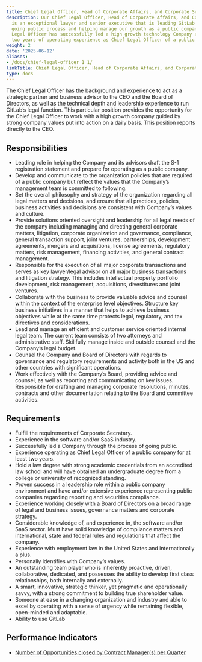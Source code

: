 ```yaml
---
title: Chief Legal Officer, Head of Corporate Affairs, and Corporate Secretary
description: Our Chief Legal Officer, Head of Corporate Affairs, and Corporate Secretary
  is an exceptional lawyer and senior executive that is leading GitLab through the
  going public process and helping manage our growth as a public company. The Chief
  Legal Officer has successfully led a high growth technology Company and has at least
  two years of operating experience as Chief Legal Officer of a public company.
weight: 2
date: '2025-06-12'
aliases:
- /docs/chief-legal-officer_1_1/
linkTitle: Chief Legal Officer, Head of Corporate Affairs, and Corporate Secretary
type: docs
---
```


The Chief Legal Officer has the background and experience to act as a strategic partner and business advisor to the CEO and the Board of Directors, as well as the technical depth and leadership experience to run GitLab’s legal function. This particular position provides the opportunity for the Chief Legal Officer to work with a high growth company guided by strong company values put into action on a daily basis. This position reports directly to the CEO.

## Responsibilities

- Leading role in helping the Company and its advisors draft the S-1 registration statement and prepare for operating as a public company.
- Develop and communicate to the organization policies that are required of a public company but reflect the values that the Company’s management team is committed to following.
- Set the overall philosophy and strategy of the organization regarding all legal matters and decisions, and ensure that all practices, policies, business activities and decisions are consistent with Company’s values and culture.
- Provide solutions oriented oversight and leadership for all legal needs of the company including managing and directing general corporate matters, litigation, corporate organization and governance, compliance, general transaction support, joint ventures, partnerships, development agreements, mergers and acquisitions, license agreements, regulatory matters, risk management, financing activities, and general contract management.
- Responsible for the execution of all major corporate transactions and serves as key lawyer/legal advisor on all major business transactions and litigation strategy. This includes intellectual property portfolio development, risk management, acquisitions, divestitures and joint ventures.
- Collaborate with the business to provide valuable advice and counsel within the context of the enterprise level objectives. Structure key business initiatives in a manner that helps to achieve business objectives while at the same time protects legal, regulatory, and tax directives and considerations.
- Lead and manage an efficient and customer service oriented internal legal team. The current team consists of two attorneys and administrative staff. Skillfully manage inside and outside counsel and the Company’s legal budget.
- Counsel the Company and Board of Directors with regards to governance and regulatory requirements and activity both in the US and other countries with significant operations.
- Work effectively with the Company’s Board, providing advice and counsel, as well as reporting and communicating on key issues. Responsible for drafting and managing corporate resolutions, minutes, contracts and other documentation relating to the Board and committee activities.

## Requirements

- Fulfill the requirements of Corporate Secratary.
- Experience in the software and/or SaaS industry.
- Successfully led a Company through the process of going public.
- Experience operating as Chief Legal Officer of a public company for at least two years.
- Hold a law degree with strong academic credentials from an accredited law school and will have obtained an undergraduate degree from a college or university of recognized standing.
- Proven success in a leadership role within a public company environment and have and/or extensive experience representing public companies regarding reporting and securities compliance.
- Experience working closely with a Board of Directors on a broad range of legal and business issues, governance matters and corporate strategy.
- Considerable knowledge of, and experience in, the software and/or SaaS sector. Must have solid knowledge of compliance matters and international, state and federal rules and regulations that affect the company.
- Experience with employment law in the United States and internationally a plus.
- Personally identifies with Company’s values.
- An outstanding team player who is inherently proactive, driven, collaborative, dedicated, and possesses the ability to develop first class relationships, both internally and externally.
- A smart, innovative, strategic thinker, yet pragmatic and operationally savvy, with a strong commitment to building true shareholder value.
- Someone at ease in a changing organization and industry and able to excel by operating with a sense of urgency while remaining flexible, open-minded and adaptable.
- Ability to use GitLab

## Performance Indicators

- [Number of Opportunities closed by Contract Manager(s) per Quarter](/handbook/legal/#number-of-opportunities-closed-by-contract-managers-per-quarter--66)
